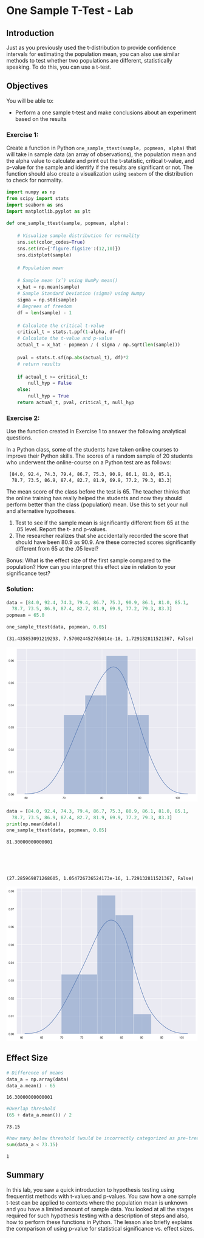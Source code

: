 
# One Sample T-Test - Lab

## Introduction
Just as you previously used the t-distribution to provide confidence intervals for estimating the population mean, you can also use similar methods to test whether two populations are different, statistically speaking. To do this, you can use a t-test.

## Objectives
You will be able to:

* Perform a one sample t-test and make conclusions about an experiment based on the results

### Exercise 1: 

Create a function in Python `one_sample_ttest(sample, popmean, alpha)` that will take in sample data (an array of observations), the population mean and the alpha value to calculate and print out the t-statistic, critical t-value, and p-value for the sample and identify if the results are significant or not. The function should also create a visualization using `seaborn` of the distribution to check for normality.


```python
import numpy as np
from scipy import stats
import seaborn as sns
import matplotlib.pyplot as plt
```


```python
def one_sample_ttest(sample, popmean, alpha):

    # Visualize sample distribution for normality 
    sns.set(color_codes=True)
    sns.set(rc={'figure.figsize':(12,10)})
    sns.distplot(sample)
    
    # Population mean 
    
    # Sample mean (x̄) using NumPy mean()
    x_hat = np.mean(sample)
    # Sample Standard Deviation (sigma) using Numpy
    sigma = np.std(sample)
    # Degrees of freedom
    df = len(sample) - 1
    
    # Calculate the critical t-value
    critical_t = stats.t.ppf(1-alpha, df=df)
    # Calculate the t-value and p-value      
    actual_t = x_hat - popmean / ( sigma / np.sqrt(len(sample)))
    
    pval = stats.t.sf(np.abs(actual_t), df)*2
    # return results
    
    if actual_t >= critical_t:
        null_hyp = False
    else:
        null_hyp = True
    return actual_t, pval, critical_t, null_hyp
```

### Exercise 2:

Use the function created in Exercise 1 to answer the following analytical questions.

In a Python class, some of the students have taken online courses to improve their Python skills.
The scores of a random sample of 20 students who underwent the online-course on a Python test are as follows: 

     [84.0, 92.4, 74.3, 79.4, 86.7, 75.3, 90.9, 86.1, 81.0, 85.1, 
      78.7, 73.5, 86.9, 87.4, 82.7, 81.9, 69.9, 77.2, 79.3, 83.3]

The mean score of the class before the test is 65. The teacher thinks that the online training has really helped the students and now they should perform better than the class (population) mean. Use this to set your null and alternative hypotheses.

1. Test to see if the sample mean is significantly different from 65 at the .05 level. Report the t- and p-values.
2. The researcher realizes that she accidentally recorded the score that should have been 80.9 as 90.9. Are these corrected scores significantly different from 65 at the .05 level?

Bonus: What is the effect size of the first sample compared to the population? How can you interpret this effect size in relation to your significance test?


### Solution:


```python
data = [84.0, 92.4, 74.3, 79.4, 86.7, 75.3, 90.9, 86.1, 81.0, 85.1, 
  78.7, 73.5, 86.9, 87.4, 82.7, 81.9, 69.9, 77.2, 79.3, 83.3]
popmean = 65.0
```


```python
one_sample_ttest(data, popmean, 0.05)

```




    (31.435853091219293, 7.570024452765014e-18, 1.729132811521367, False)




![png](index_files/index_5_1.png)



```python
data = [84.0, 92.4, 74.3, 79.4, 86.7, 75.3, 80.9, 86.1, 81.0, 85.1, 
  78.7, 73.5, 86.9, 87.4, 82.7, 81.9, 69.9, 77.2, 79.3, 83.3]
print(np.mean(data))
one_sample_ttest(data, popmean, 0.05)
```

    81.30000000000001





    (27.285969871268605, 1.054726736524173e-16, 1.729132811521367, False)




![png](index_files/index_6_2.png)


## Effect Size


```python
# Difference of means
data_a = np.array(data)
data_a.mean() - 65
```




    16.30000000000001




```python
#Overlap threshold
(65 + data_a.mean()) / 2
```




    73.15




```python
#how many below threshold (would be incorrectly categorized as pre-treatment)
sum(data_a < 73.15)
```




    1



## Summary

In this lab, you saw a quick introduction to hypothesis testing using frequentist methods with t-values and p-values. You saw how a one sample t-test can be applied to contexts where the population mean is unknown and you have a limited amount of sample data. You looked at all the stages required for such hypothesis testing with a description of steps and also, how to perform these functions in Python. The lesson also briefly explains the comparison of using p-value for statistical significance vs. effect sizes. 
